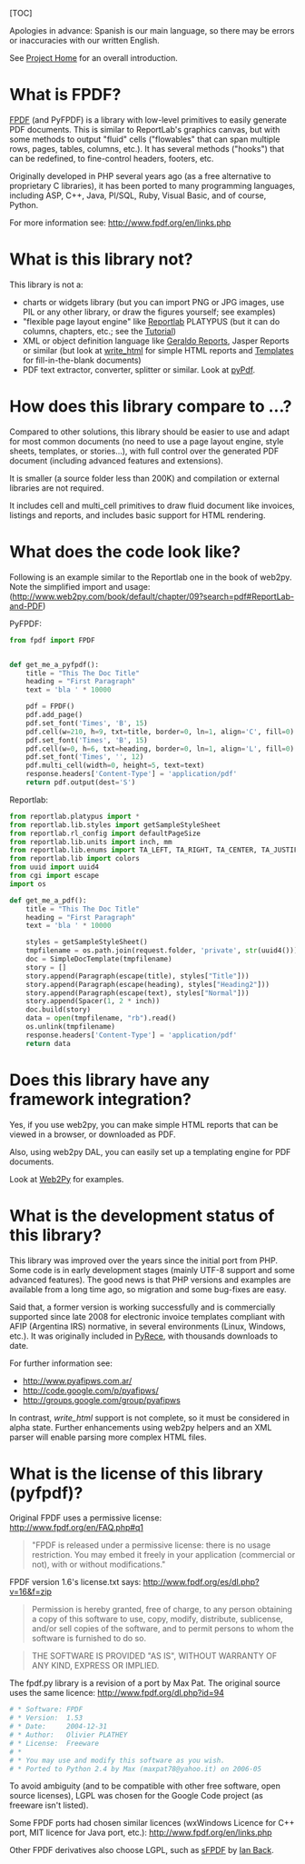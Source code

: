 [TOC]

Apologies in advance: Spanish is our main language, so there may be errors or 
inaccuracies with our written English.

See [Project Home](https://github.com/reingart/pyfpdf) for an overall 
introduction.

# What is FPDF? #

[FPDF](http://www.fpdf.org) (and PyFPDF) is a library with low-level primitives
to easily generate PDF documents. This is similar to ReportLab's graphics canvas,
but with some methods to output "fluid" cells ("flowables" that can span 
multiple rows, pages, tables, columns, etc.). It has several methods ("hooks") 
that can be redefined, to fine-control headers, footers, etc.

Originally developed in PHP several years ago (as a free alternative to 
proprietary C libraries), it has been ported to many programming languages, 
including ASP, C++, Java, Pl/SQL, Ruby, Visual Basic, and of course, Python.

For more information see: <http://www.fpdf.org/en/links.php>

# What is this library **not**? #

This library is not a:

  * charts or widgets library (but you can import PNG or JPG images, use PIL or any
    other library, or draw the figures yourself; see examples)
  * "flexible page layout engine" like 
    [Reportlab](http://www.reportlab.com/opensource/) PLATYPUS (but it can do 
    columns, chapters, etc.; see the [Tutorial](Tutorial.md))
  * XML or object definition language like 
    [Geraldo Reports](http://www.geraldoreports.org/), Jasper Reports or similar
    (but look at [write_html](reference/write_html.md) for simple HTML reports and 
    [Templates](Templates.md) for fill-in-the-blank documents)
  * PDF text extractor, converter, splitter or similar. Look at 
    [pyPdf](https://pypi.python.org/pypi/pyPdf).

# How does this library compare to ...? #

Compared to other solutions, this library should be easier to use and adapt for
most common documents (no need to use a page layout engine, style sheets, 
templates, or stories...), with full control over the generated PDF document 
(including advanced features and extensions).

It is smaller (a source folder less than 200K) and compilation or external 
libraries are not required.

It includes cell and multi\_cell primitives to draw fluid document like 
invoices, listings and reports, and includes basic support for HTML rendering.

# What does the code look like? #

Following is an example similar to the Reportlab one in the book of web2py. Note
the simplified import and usage:
(<http://www.web2py.com/book/default/chapter/09?search=pdf#ReportLab-and-PDF>)

PyFPDF:

```python
from fpdf import FPDF


def get_me_a_pyfpdf():
    title = "This The Doc Title"
    heading = "First Paragraph"
    text = 'bla ' * 10000

    pdf = FPDF()
    pdf.add_page()
    pdf.set_font('Times', 'B', 15)
    pdf.cell(w=210, h=9, txt=title, border=0, ln=1, align='C', fill=0)
    pdf.set_font('Times', 'B', 15)
    pdf.cell(w=0, h=6, txt=heading, border=0, ln=1, align='L', fill=0)
    pdf.set_font('Times', '', 12)
    pdf.multi_cell(width=0, height=5, text=text)
    response.headers['Content-Type'] = 'application/pdf'
    return pdf.output(dest='S')
```

Reportlab:
```python
from reportlab.platypus import *
from reportlab.lib.styles import getSampleStyleSheet
from reportlab.rl_config import defaultPageSize
from reportlab.lib.units import inch, mm
from reportlab.lib.enums import TA_LEFT, TA_RIGHT, TA_CENTER, TA_JUSTIFY
from reportlab.lib import colors
from uuid import uuid4
from cgi import escape
import os

def get_me_a_pdf():
    title = "This The Doc Title"
    heading = "First Paragraph"
    text = 'bla ' * 10000

    styles = getSampleStyleSheet()
    tmpfilename = os.path.join(request.folder, 'private', str(uuid4()))
    doc = SimpleDocTemplate(tmpfilename)
    story = []
    story.append(Paragraph(escape(title), styles["Title"]))
    story.append(Paragraph(escape(heading), styles["Heading2"]))
    story.append(Paragraph(escape(text), styles["Normal"]))
    story.append(Spacer(1, 2 * inch))
    doc.build(story)
    data = open(tmpfilename, "rb").read()
    os.unlink(tmpfilename)
    response.headers['Content-Type'] = 'application/pdf'
    return data
```

# Does this library have any framework integration? #

Yes, if you use web2py, you can make simple HTML reports that can be viewed in a
browser, or downloaded as PDF.

Also, using web2py DAL, you can easily set up a templating engine for PDF 
documents.

Look at [Web2Py](Web2Py.md) for examples.

# What is the development status of this library? #

This library was improved over the years since the initial port from PHP. Some 
code is in early development stages (mainly UTF-8 support and some advanced 
features). The good news is that PHP versions and examples are available from
a long time ago, so migration and some bug-fixes are easy.

Said that, a former version is working successfully and is commercially 
supported since late 2008 for electronic invoice templates compliant with AFIP
(Argentina IRS) normative, in several environments (Linux, Windows, etc.). It 
was originally included in 
[PyRece](http://code.google.com/p/pyafipws/wiki/ProjectSummary), with thousands 
downloads to date.

For further information see:

  * <http://www.pyafipws.com.ar/>
  * <http://code.google.com/p/pyafipws/>
  * <http://groups.google.com/group/pyafipws>

In contrast, _write_html_ support is not complete, so it must be considered in 
alpha state. Further enhancements using web2py helpers and an XML parser will 
enable parsing more complex HTML files.

# What is the license of this library (pyfpdf)? #

Original FPDF uses a permissive license:
<http://www.fpdf.org/en/FAQ.php#q1>

> "FPDF is released under a permissive license: there is no usage
> restriction. You may embed it freely in your application (commercial
> or not), with or without modifications."

FPDF version 1.6's license.txt says:
<http://www.fpdf.org/es/dl.php?v=16&f=zip>

> Permission is hereby granted, free of charge, to any person obtaining a copy
> of this software to use, copy, modify, distribute, sublicense, and/or sell
> copies of the software, and to permit persons to whom the software is furnished
> to do so.

> THE SOFTWARE IS PROVIDED "AS IS", WITHOUT WARRANTY OF ANY KIND, EXPRESS OR IMPLIED.

The fpdf.py library is a revision of a port by Max Pat. The original source uses the same
licence: <http://www.fpdf.org/dl.php?id=94>

```python
# * Software: FPDF
# * Version:  1.53
# * Date:     2004-12-31
# * Author:   Olivier PLATHEY
# * License:  Freeware
# *
# * You may use and modify this software as you wish.
# * Ported to Python 2.4 by Max (maxpat78@yahoo.it) on 2006-05
```

To avoid ambiguity (and to be compatible with other free software, open source 
licenses), LGPL was chosen for the Google Code project (as freeware isn't 
listed).

Some FPDF ports had chosen similar licences (wxWindows Licence for C++ port, 
MIT licence for Java port, etc.): <http://www.fpdf.org/en/links.php>

Other FPDF derivatives also choose LGPL, such as 
[sFPDF](http://www.fpdf.org/en/script/script91.php) by 
[Ian Back](mailto:ian@bpm1.com?subject=sFPDF).

